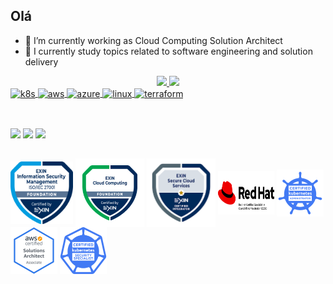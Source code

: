 
## Olá 

- 🔭 I’m currently working as Cloud Computing Solution Architect 
- 🌱 I currently study topics related to software engineering and solution delivery

<div align="center">
<a href="https://github.com/jeliasmoreira">
<img height="150em" src="https://github-readme-stats.vercel.app/api?username=jeliasmoreira&show_icons=true&theme=dracula&include_all_commits=true&count_private=true"/>
<img height="150em" src="https://github-readme-stats.vercel.app/api/top-langs/?username=jeliasmoreira&layout=compact&langs_count=7&theme=dracula"/>
</div>

<div>
<img align="center" alt="k8s" height="50" width="60"      src="https://cdn.jsdelivr.net/gh/devicons/devicon/icons/kubernetes/kubernetes-plain.svg">
 <img align="center" alt="aws" height="50" width="60"  src="https://cdn.jsdelivr.net/gh/devicons/devicon/icons/amazonwebservices/amazonwebservices-original-wordmark.svg">     
 <img align="center" alt="azure" height="50" width="60"   src="https://cdn.jsdelivr.net/gh/devicons/devicon/icons/azure/azure-original-wordmark.svg">        
 <img align="center" alt="linux" height="50" width="60"   src="https://cdn.jsdelivr.net/gh/devicons/devicon/icons/linux/linux-original.svg">   
 <img align="center" alt="terraform" height="50" width="60"   src="https://raw.githubusercontent.com/shuaibiyy/awesome-terraform/master/terraform.svg">         
</div>

 ## 


<div style="display: inline_block"><br> 
  <a href="https://www.linkedin.com/in/jeliasmoreira/" target="_blank"><img src="https://img.shields.io/badge/-LinkedIn-%230077B5?style=for-the-badge&logo=linkedin&logoColor=white" target="_blank"></a>
  <a href="https://telegram.me/jeliasmoreira" target="_blank"><img src="https://img.shields.io/badge/Telegram-2CA5E0?style=for-the-badge&logo=telegram&logoColor=white" target="_blank"></a>
  <a href = "mailto:jeliasmoreira@gmail.com"><img src="https://img.shields.io/badge/-Gmail-%23333?style=for-the-badge&logo=gmail&logoColor=white" target="_blank"></a>  
</div>


 ## 


<div style="display: inline_block">
<img align="center" alt="exin-1" height="100" width="100" src="./icons/exin-1.png">
<img align="center" alt="exin" height="110" width="110" src="./icons/cloud-computing-foundation.png">
<img align="center" alt="exin" height="110" width="110" src="./icons/exin.png">
<img align="center" alt="redhat" height="70" width="90" src="./icons/redhat-logo-ex280.png">
<img align="center" alt="cka" height="75" width="75" src="./icons/logo_cka_whitetext-2-2-300x300.png">
<img align="center" alt="k8s" height="75" width="75" src="./icons/aws-certified-solutions-architect-associate.png">
<img align="center" alt="cks" height="75" width="75" src="./icons/kubernetes-security-specialist-logo-300x285.png">
</div><br>

